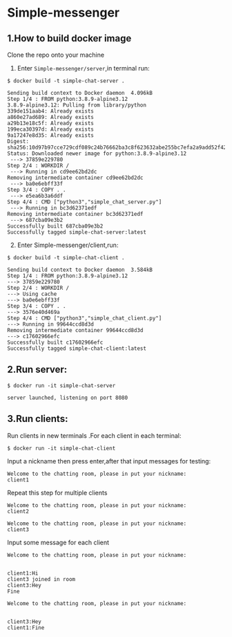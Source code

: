 # Simple-messenger
## 1.How to build docker image
Clone the repo onto your  machine  
1. Enter `Simple-messenger/server`,in terminal run:  
```shell 
$ docker build -t simple-chat-server .
``` 
 
```shell
Sending build context to Docker daemon  4.096kB
Step 1/4 : FROM python:3.8.9-alpine3.12
3.8.9-alpine3.12: Pulling from library/python
339de151aab4: Already exists 
a860e27ad689: Already exists 
a29b13e18c5f: Already exists 
199eca30397d: Already exists 
9a17247e8d35: Already exists 
Digest: sha256:10d97b97cce729cdf089c24b76662ba3c8f623632abe255bc7efa2a9add52f42
Status: Downloaded newer image for python:3.8.9-alpine3.12
 ---> 37859e229780
Step 2/4 : WORKDIR /
 ---> Running in cd9ee62bd2dc
Removing intermediate container cd9ee62bd2dc
 ---> ba0e6ebff33f
Step 3/4 : COPY . .
 ---> e5ea6b3a6ddf
Step 4/4 : CMD ["python3","simple_chat_server.py"]
 ---> Running in bc3d62371edf
Removing intermediate container bc3d62371edf
 ---> 687cba09e3b2
Successfully built 687cba09e3b2
Successfully tagged simple-chat-server:latest
```
2. Enter Simple-messenger/client,run:  
 ```shell
 $ docker build -t simple-chat-client .
 ```   
  
 ```shell
 Sending build context to Docker daemon  3.584kB
Step 1/4 : FROM python:3.8.9-alpine3.12
 ---> 37859e229780
Step 2/4 : WORKDIR /
 ---> Using cache
 ---> ba0e6ebff33f
Step 3/4 : COPY . .
 ---> 3576e40d469a
Step 4/4 : CMD ["python3","simple_chat_client.py"]
 ---> Running in 99644ccd8d3d
Removing intermediate container 99644ccd8d3d
 ---> c17602966efc
Successfully built c17602966efc
Successfully tagged simple-chat-client:latest
```
## 2.Run server:  
```shell
$ docker run -it simple-chat-server
```
```shell
server launched, listening on port 8080
```
## 3.Run clients:
Run clients in new terminals .For each client in each terminal:  
```shell
$ docker run -it simple-chat-client
```  
Input a nickname then press enter,after that input messages for testing:  
```shell
Welcome to the chatting room, please in put your nickname:
client1
```
Repeat this step for multiple clients
```shell
Welcome to the chatting room, please in put your nickname:
client2
```
```shell
Welcome to the chatting room, please in put your nickname:
client3
```
Input some message for each client 
```shell
Welcome to the chatting room, please in put your nickname:


client1:Hi
client3 joined in room
client3:Hey
Fine
```
```shell
Welcome to the chatting room, please in put your nickname:


client3:Hey
client1:Fine

```
